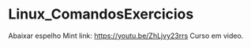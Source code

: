 # Linux_ComandosExercicios

Abaixar espelho Mint
link: https://youtu.be/ZhLjvy23rrs
Curso em video.

